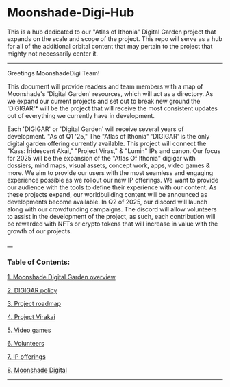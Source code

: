 # Moonshade-Digi-Hub
This is a hub dedicated to our "Atlas of Ithonia" Digital Garden project that expands on the scale and scope of the project. This repo will serve as a hub for all of the additional orbital content that may pertain to the project that mighty not necessarily center it.
___

Greetings MoonshadeDigi Team!

  This document will provide readers and team members with a map of Moonshade's 'Digital Garden' resources, which will act as a directory. 
As we expand our current projects and set out to break new ground the 'DIGIGAR'* will be the project that will receive the most consistent updates out of everything we currently have in development. 

Each 'DIGIGAR' or 'Digital Garden' will receive several years of development. "As of Q1 '25," The "Atlas of Ithonia" 'DIGIGAR' is the only digital garden offering currently available. This project will connect the "Kass: Iridescent Akai," "Project Viras," & "Lumin" IPs and canon. Our focus for 2025 will be the expansion of the "Atlas Of Ithonia" digigar with dossiers, mind maps, visual assets, concept work, apps, video games & more. We aim to provide our users with the most seamless and engaging experience possible as we rollout our new IP offerings. We want to provide our audience with the tools to define their experience with our content. As these projects expand, our worldbuilding content will be announced as developments become available. In Q2 of 2025, our discord will launch along with our crowdfunding campaigns. The discord will allow volunteers to assist in the development of the project, as such, each contribution will be rewarded with NFTs or crypto tokens that will increase in value with the growth of our projects. 

__
### Table of Contents:

[1. Moonshade Digital Garden overview](https://github.com/todoketori/Moonshade-Digi-Hub/tree/main/01.%20Moonshade%20Digital%20Garden%20overview)

[2. DIGIGAR policy](https://github.com/todoketori/Moonshade-Digi-Hub/tree/main/02.%20DIGIGAR/Digital%20Garden%20Policy.md)

[3. Project roadmap](https://github.com/todoketori/Moonshade-Digi-Hub/tree/main/03.%20Project%20Roadmap/Roadmap.md)

[4. Project Virakai](https://github.com/todoketori/Moonshade-Digi-Hub/tree/main/04.%20Project%3A%20Virakai/Virakai.md)

[5. Video games](https://github.com/todoketori/Moonshade-Digi-Hub/tree/main/05.%20Games/Lumin%2C%20Ithonia%2C%20%26%20More.md)

[6. Volunteers](https://github.com/todoketori/Moonshade-Digi-Hub/tree/main/06.%20Volunteer%20Policy/Volunteers%20%26%20Temp%20Staff%20Roles)

[7. IP offerings](https://github.com/todoketori/Moonshade-Digi-Hub/tree/main/07.%20IP%20Launches/Moonshade%3A%20IPs%20%26%20Launches)

[8. Moonshade Digital](https://github.com/todoketori/Moonshade-Digi-Hub/tree/main/08.%20Moonshade%20Digital/Moonshade%20Digi)

____
